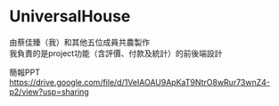 # UniversalHouse

由蔡佳臻（我）和其他五位成員共農製作<br>
我負責的是project功能（含評價、付款及統計）的前後端設計

簡報PPT
https://drive.google.com/file/d/1VeIAOAU9ApKaT9NtrO8wRur73wnZ4-p2/view?usp=sharing
